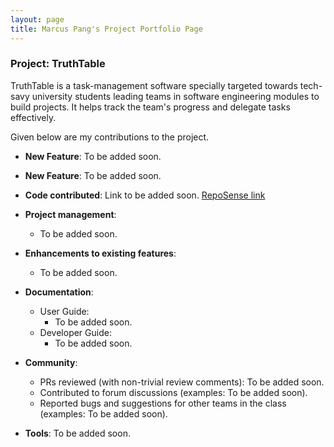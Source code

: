 ```yaml
---
layout: page
title: Marcus Pang's Project Portfolio Page
---
```


### Project: TruthTable

TruthTable is a task-management software specially targeted towards tech-savy university students leading teams in
software engineering modules to build projects. It helps track the team's progress and delegate tasks effectively.

Given below are my contributions to the project.

* **New Feature**: To be added soon.

* **New Feature**: To be added soon.

* **Code contributed**: Link to be added soon. [RepoSense link]()

* **Project management**:
    * To be added soon.


* **Enhancements to existing features**:
    * To be added soon.

* **Documentation**:
    * User Guide:
        * To be added soon.
    * Developer Guide:
        * To be added soon.

* **Community**:
    * PRs reviewed (with non-trivial review comments): To be added soon.
    * Contributed to forum discussions (examples: To be added soon).
    * Reported bugs and suggestions for other teams in the class (examples: To be added soon).

* **Tools**:
  To be added soon.
